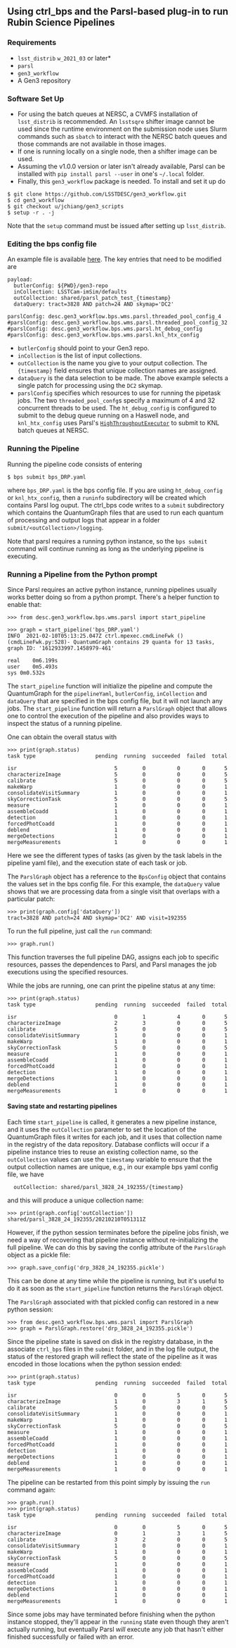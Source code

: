 ## Using ctrl_bps and the Parsl-based plug-in to run Rubin Science Pipelines

### Requirements
* `lsst_distrib` `w_2021_03` or later*
* `parsl`
* `gen3_workflow`
* A Gen3 repository

### Software Set Up
* For using the batch queues at NERSC, a CVMFS installation of `lsst_distrib` is recommended.  An `lsstsqre` shifter image cannot be used since the runtime environment on the submission node uses Slurm commands such as `sbatch` to interact with the NERSC batch queues and those commands are not available in those images.
* If one is running locally on a single node, then a shifter image can be used.
* Assuming the v1.0.0 version or later isn't already available, Parsl can be installed with `pip install parsl --user` in one's `~/.local` folder.
* Finally, this `gen3_workflow` package is needed.  To install and set it up do
```
$ git clone https://github.com/LSSTDESC/gen3_workflow.git
$ cd gen3_workflow
$ git checkout u/jchiang/gen3_scripts
$ setup -r . -j
```
Note that the `setup` command must be issued after setting up `lsst_distrib`.

### Editing the bps config file
An example file is available [here](https://github.com/LSSTDESC/gen3_workflow/blob/u/jchiang/gen3_scripts/examples/bps_DRP.yaml).  The key entries that need to be modified are
```
payload:
  butlerConfig: ${PWD}/gen3-repo
  inCollection: LSSTCam-imSim/defaults
  outCollection: shared/parsl_patch_test_{timestamp}
  dataQuery: tract=3828 AND patch=24 AND skymap='DC2'

parslConfig: desc.gen3_workflow.bps.wms.parsl.threaded_pool_config_4
#parslConfig: desc.gen3_workflow.bps.wms.parsl.threaded_pool_config_32
#parslConfig: desc.gen3_workflow.bps.wms.parsl.ht_debug_config
#parslConfig: desc.gen3_workflow.bps.wms.parsl.knl_htx_config
```
* `butlerConfig` should point to your Gen3 repo.
* `inCollection` is the list of input collections.
* `outCollection` is the name you give to your output collection.  The `{timestamp}` field ensures that unique collection names are assigned.
* `dataQuery` is the data selection to be made.  The above example selects a single patch for processing using the `DC2` skymap.
* `parslConfig` specifies which resources to use for running the pipetask jobs.  The two `threaded_pool_confg`s specify a maximum of 4 and 32 concurrent threads to be used.  The `ht_debug_config` is configured to submit to the debug queue running on a Haswell node, and `knl_htx_config` uses Parsl's [`HighThroughputExecutor`](https://parsl.readthedocs.io/en/stable/userguide/execution.html#executors) to submit to KNL batch queues at NERSC.

### Running the Pipeline
Running the pipeline code consists of entering
```
$ bps submit bps_DRP.yaml
```
where `bps_DRP.yaml` is the bps config file.   If you are using `ht_debug_config` or `knl_htx_config`, then a `runinfo` subdirectory will be created which contains Parsl log ouput.  The ctrl_bps code writes to a `submit` subdirectory which contains the QuantumGraph files that are used to run each quantum of processing and output logs that appear in a folder `submit/<outCollection>/logging`.

Note that parsl requires a running python instance, so the `bps submit` command will continue running as long as the underlying pipeline is executing.

### Running a Pipeline from the Python prompt
Since Parsl requires an active python instance, running pipelines usually works better doing so from a python prompt.  There's a helper function to enable that:
```
>>> from desc.gen3_workflow.bps.wms.parsl import start_pipeline

>>> graph = start_pipeline('bps_DRP.yaml')
INFO  2021-02-10T05:13:25.047Z ctrl.mpexec.cmdLineFwk ()(cmdLineFwk.py:528)- QuantumGraph contains 29 quanta for 13 tasks, graph ID: '1612933997.1458979-461'

real	0m6.199s
user	0m5.493s
sys	0m0.532s
```
The `start_pipeline` function will initialize the pipeline and compute the QuantumGraph for the `pipelineYaml`, `butlerConfig`, `inCollection` and `dataQuery` that are specified in the bps config file, but it will not launch any jobs.   The `start_pipeline` function will return a `ParslGraph` object that allows one to control the execution of the pipeline and also provides ways to inspect the status of a running pipeline.

One can obtain the overall status with
```
>>> print(graph.status)
task type                   pending  running  succeeded  failed  total

isr                               5        0          0       0      5
characterizeImage                 5        0          0       0      5
calibrate                         5        0          0       0      5
makeWarp                          1        0          0       0      1
consolidateVisitSummary           1        0          0       0      1
skyCorrectionTask                 5        0          0       0      5
measure                           1        0          0       0      1
assembleCoadd                     1        0          0       0      1
detection                         1        0          0       0      1
forcedPhotCoadd                   1        0          0       0      1
deblend                           1        0          0       0      1
mergeDetections                   1        0          0       0      1
mergeMeasurements                 1        0          0       0      1
```
Here we see the different types of tasks (as given by the task labels in the pipeline yaml file), and the execution state of each task or job.

The `ParslGraph` object has a reference to the `BpsConfig` object that contains the values set in the bps config file.  For this example, the `dataQuery` value shows that we are processing data from a single visit that overlaps with a particular patch:
```
>>> print(graph.config['dataQuery'])
tract=3828 AND patch=24 AND skymap='DC2' AND visit=192355
```
To run the full pipeline, just call the `run` command:
```
>>> graph.run()
```
This function traverses the full pipeline DAG, assigns each job to specific resources, passes the dependences to Parsl, and Parsl manages the job executions using the specified resources.

While the jobs are running, one can print the pipeline status at any time:
```
>>> print(graph.status)
task type                   pending  running  succeeded  failed  total

isr                               0        1          4       0      5
characterizeImage                 2        3          0       0      5
calibrate                         5        0          0       0      5
consolidateVisitSummary           1        0          0       0      1
makeWarp                          1        0          0       0      1
skyCorrectionTask                 5        0          0       0      5
measure                           1        0          0       0      1
assembleCoadd                     1        0          0       0      1
forcedPhotCoadd                   1        0          0       0      1
detection                         1        0          0       0      1
mergeDetections                   1        0          0       0      1
deblend                           1        0          0       0      1
mergeMeasurements                 1        0          0       0      1
```

#### Saving state and restarting pipelines
Each time `start_pipeline` is called, it generates a new pipeline instance, and it uses the `outCollection` parameter to set the location of the QuantumGraph files it writes for each job, and it uses that collection name in the registry of the data repository.  Database conflicts will occur if a pipeline instance tries to reuse an existing collection name, so the `outCollection` values can use the `timestamp` variable to ensure that the output collection names are unique, e.g., in our example bps yaml config file, we have
```
  outCollection: shared/parsl_3828_24_192355/{timestamp}
```
and this will produce a unique collection name:
```
>>> print(graph.config['outCollection'])
shared/parsl_3828_24_192355/20210210T051311Z
```

However, if the python session terminates before the pipeline jobs finish, we need a way of recovering that pipeline instance without re-initializing the full pipeline.  We can do this by saving the config attribute of the `ParslGraph` object as a pickle file:
```
>>> graph.save_config('drp_3828_24_192355.pickle')
```
This can be done at any time while the pipeline is running, but it's useful to do it as soon as the `start_pipeline` function returns the `ParslGraph` object.

The `ParslGraph` associated with that pickled config can restored in a new python session:
```
>>> from desc.gen3_workflow.bps.wms.parsl import ParslGraph
>>> graph = ParslGraph.restore('drp_3828_24_192355.pickle')
```
Since the pipeline state is saved on disk in the registry database, in the associate `ctrl_bps` files in the `submit` folder, and in the log file output, the status of the restored graph will reflect the state of the pipeline as it was encoded in those locations when the python session ended:
```
>>> print(graph.status)
task type                   pending  running  succeeded  failed  total

isr                               0        0          5       0      5
characterizeImage                 1        0          3       1      5
calibrate                         5        0          0       0      5
consolidateVisitSummary           1        0          0       0      1
makeWarp                          1        0          0       0      1
skyCorrectionTask                 5        0          0       0      5
measure                           1        0          0       0      1
assembleCoadd                     1        0          0       0      1
forcedPhotCoadd                   1        0          0       0      1
detection                         1        0          0       0      1
mergeDetections                   1        0          0       0      1
deblend                           1        0          0       0      1
mergeMeasurements                 1        0          0       0      1
```
The pipeline can be restarted from this point simply by issuing the `run` command again:
```
>>> graph.run()
>>> print(graph.status)
task type                   pending  running  succeeded  failed  total

isr                               0        0          5       0      5
characterizeImage                 0        1          3       1      5
calibrate                         3        2          0       0      5
consolidateVisitSummary           1        0          0       0      1
makeWarp                          1        0          0       0      1
skyCorrectionTask                 5        0          0       0      5
measure                           1        0          0       0      1
assembleCoadd                     1        0          0       0      1
forcedPhotCoadd                   1        0          0       0      1
detection                         1        0          0       0      1
mergeDetections                   1        0          0       0      1
deblend                           1        0          0       0      1
mergeMeasurements                 1        0          0       0      1
```
Since some jobs may have terminated before finishing when the python instance stopped, they'll appear in the `running` state even though they aren't actually running, but eventually Parsl *will* execute any job that hasn't either finished successfully or failed with an error.
